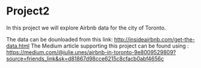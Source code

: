 # Project2


In this project we will explore Airbnb data for the city of Toronto.

The data can be dounloaded from this link: http://insideairbnb.com/get-the-data.html
The Medium article supporting this project can be found using : https://medium.com/@julie.unes/airbnb-in-toronto-9e8009529809?source=friends_link&sk=d81867d98cce6215c8cfacb0abf4656c 
